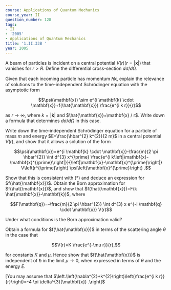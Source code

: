 ```yaml
---
course: Applications of Quantum Mechanics
course_year: II
question_number: 128
tags:
- II
- '2005'
- Applications of Quantum Mechanics
title: '1.II.33B '
year: 2005
---
```



A beam of particles is incident on a central potential $V(r)(r=|\mathbf{x}|)$ that vanishes for $r>R$. Define the differential cross-section $d \sigma / d \Omega$.

Given that each incoming particle has momentum $\hbar \mathbf{k}$, explain the relevance of solutions to the time-independent Schrödinger equation with the asymptotic form

$$\psi(\mathbf{x}) \sim e^{i \mathbf{k} \cdot \mathbf{x}}+f(\hat{\mathbf{x}}) \frac{e^{i k r}}{r}$$

as $r \rightarrow \infty$, where $k=|\mathbf{k}|$ and $\hat{\mathbf{x}}=\mathbf{x} / r$. Write down a formula that determines $d \sigma / d \Omega$ in this case.

Write down the time-independent Schrödinger equation for a particle of mass $m$ and energy $E=\frac{\hbar^{2} k^{2}}{2 m}$ in a central potential $V(r)$, and show that it allows a solution of the form

$$\psi(\mathbf{x})=e^{i \mathbf{k} \cdot \mathbf{x}}-\frac{m}{2 \pi \hbar^{2}} \int d^{3} x^{\prime} \frac{e^{i k\left|\mathbf{x}-\mathbf{x}^{\prime}\right|}}{\left|\mathbf{x}-\mathbf{x}^{\prime}\right|} V\left(r^{\prime}\right) \psi\left(\mathbf{x}^{\prime}\right) .$$

Show that this is consistent with $(*)$ and deduce an expression for $f(\hat{\mathbf{x}})$. Obtain the Born approximation for $f(\hat{\mathbf{x}})$, and show that $f(\hat{\mathbf{x}})=F(k \hat{\mathbf{x}}-\mathbf{k})$, where

$$F(\mathbf{q})=-\frac{m}{2 \pi \hbar^{2}} \int d^{3} x e^{-i \mathbf{q} \cdot \mathbf{x}} V(r)$$

Under what conditions is the Born approximation valid?

Obtain a formula for $f(\hat{\mathbf{x}})$ in terms of the scattering angle $\theta$ in the case that

$$V(r)=K \frac{e^{-\mu r}}{r},$$

for constants $K$ and $\mu$. Hence show that $f(\hat{\mathbf{x}})$ is independent of $\hbar$ in the limit $\mu \rightarrow 0$, when expressed in terms of $\theta$ and the energy $E$.

[You may assume that $\left.\left(\nabla^{2}+k^{2}\right)\left(\frac{e^{i k r}}{r}\right)=-4 \pi \delta^{3}(\mathbf{x}) .\right]$